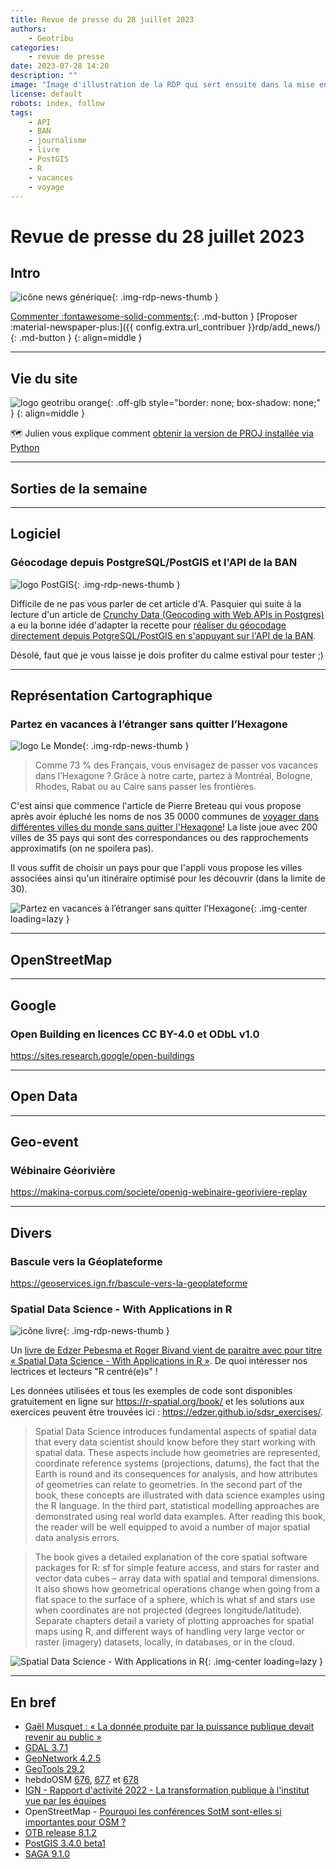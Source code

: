 ```yaml
---
title: Revue de presse du 28 juillet 2023
authors:
    - Geotribu
categories:
    - revue de presse
date: 2023-07-28 14:20
description: ""
image: "Image d'illustration de la RDP qui sert ensuite dans la mise en avant : réseaux sociaux, flux RSS... 400x800 en PNG"
license: default
robots: index, follow
tags:
    - API
    - BAN
    - journalisme
    - livre
    - PostGIS
    - R
    - vacances
    - voyage
---
```


# Revue de presse du 28 juillet 2023

## Intro

![icône news générique](https://cdn.geotribu.fr/img/internal/icons-rdp-news/news.png "icône news générique"){: .img-rdp-news-thumb }

[Commenter :fontawesome-solid-comments:](#__comments){: .md-button }
[Proposer :material-newspaper-plus:]({{ config.extra.url_contribuer }}rdp/add_news/){: .md-button }
{: align=middle }

----

## Vie du site

![logo geotribu orange](https://cdn.geotribu.fr/img/internal/charte/geotribu_logo_rectangle_384x80.png "logo geotribu orange"){: .off-glb style="border: none; box-shadow: none;" }
{: align=middle }

:world_map: Julien vous explique comment [obtenir la version de PROJ installée via Python](articles/2023/2023-07-25_python-obtenir-la-version-de-proj-avec-gdal-pyproj-binaire/)

----

## Sorties de la semaine

----

## Logiciel

### Géocodage depuis PostgreSQL/PostGIS et l'API de la BAN

![logo PostGIS](https://cdn.geotribu.fr/img/logos-icones/logiciels_librairies/postgis.jpg "logo PostGIS"){: .img-rdp-news-thumb }

Difficile de ne pas vous parler de cet article d'A. Pasquier qui suite à la lecture d'un article de [Crunchy Data (Geocoding with Web APIs in Postgres)](https://www.crunchydata.com/blog/geocoding-with-web-apis-in-postgres) a eu la bonne idée d'adapter la recette pour [réaliser du géocodage directement depuis PotgreSQL/PostGIS en s'appuyant sur l'API de la BAN](https://pasq.fr/geocodage-directement-dans-postgis).

Désolé, faut que je vous laisse je dois profiter du calme estival pour tester ;)

----

## Représentation Cartographique

### Partez en vacances à l’étranger sans quitter l’Hexagone

![logo Le Monde](https://cdn.geotribu.fr/img/logos-icones/divers/lemonde.jpg "logo Le Monde"){: .img-rdp-news-thumb }

> Comme 73 % des Français, vous envisagez de passer vos vacances dans l’Hexagone ? Grâce à notre carte, partez à Montréal, Bologne, Rhodes, Rabat ou au Caire sans passer les frontières.

C'est ainsi que commence l'article de Pierre Breteau qui vous propose après avoir épluché les noms de nos 35 0000 communes
de [voyager dans différentes villes du monde sans quitter l'Hexagone](https://www.lemonde.fr/les-decodeurs/article/2023/07/10/partez-en-vacances-a-l-etranger-sans-quitter-l-hexagone-avec-notre-carte-des-villes-homonymes_6181306_4355770.html)! La liste joue avec 200 villes de 35 pays qui sont des correspondances ou des rapprochements approximatifs (on ne spoilera pas).

Il vous suffit de choisir un pays pour que l'appli vous propose les villes associées ainsi qu'un itinéraire optimisé pour les découvrir (dans la limite de 30).

![Partez en vacances à l’étranger sans quitter l’Hexagone](https://cdn.geotribu.fr/img/articles-blog-rdp/capture-ecran/le_monde_vacances_etranger.png){: .img-center loading=lazy }

----

## OpenStreetMap

----

## Google

### Open Building en licences CC BY-4.0 et ODbL v1.0

<https://sites.research.google/open-buildings>

----

## Open Data

----

## Geo-event

### Wébinaire Géorivière

<https://makina-corpus.com/societe/openig-webinaire-georiviere-replay>

----

## Divers

### Bascule vers la Géoplateforme

<https://geoservices.ign.fr/bascule-vers-la-geoplateforme>

### Spatial Data Science - With Applications in R

![icône livre](https://cdn.geotribu.fr/img/logos-icones/divers/livre.png "Logo livre"){: .img-rdp-news-thumb }

Un [livre de Edzer Pebesma et Roger Bivand vient de paraitre avec pour titre « Spatial Data Science - With Applications in R »](https://r-spatial.org/book/). De quoi intéresser nos lectrices et lecteurs "R centré(e)s" !

Les données utilisées et tous les exemples de code sont disponibles gratuitement en ligne sur <https://r-spatial.org/book/> et les solutions aux exercices peuvent être trouvées ici : <https://edzer.github.io/sdsr_exercises/>.

> Spatial Data Science introduces fundamental aspects of spatial data that every data scientist should know before they start working with spatial data. These aspects include how geometries are represented, coordinate reference systems (projections, datums), the fact that the Earth is round and its consequences for analysis, and how attributes of geometries can relate to geometries. In the second part of the book, these concepts are illustrated with data science examples using the R language. In the third part, statistical modelling approaches are demonstrated using real world data examples. After reading this book, the reader will be well equipped to avoid a number of major spatial data analysis errors.

> The book gives a detailed explanation of the core spatial software packages for R: sf for simple feature access, and stars for raster and vector data cubes – array data with spatial and temporal dimensions. It also shows how geometrical operations change when going from a flat space to the surface of a sphere, which is what sf and stars use when coordinates are not projected (degrees longitude/latitude). Separate chapters detail a variety of plotting approaches for spatial maps using R, and different ways of handling very large vector or raster (imagery) datasets, locally, in databases, or in the cloud.

![Spatial Data Science - With Applications in R](https://cdn.geotribu.fr/img/articles-blog-rdp/livres/spatial_data_science.jpg){: .img-center loading=lazy }

----

## En bref

- [Gaël Musquet : « La donnée produite par la puissance publique devait revenir au public »](https://www.urbanisme.fr/invite/gael-musquet-la-donnee-produite-par-la-puissance-publique-devait-revenir-au-public/)
- [GDAL 3.7.1](https://lists.osgeo.org/pipermail/gdal-dev/2023-July/057455.html)
- [GeoNetwork 4.2.5](https://geonetwork-opensource.org/news.html#geonetwork-opensource-v4-2-5-released)
- [GeoTools 29.2](http://geotoolsnews.blogspot.com/2023/07/geotools-292-released.html)
- hebdoOSM [676](https://weeklyosm.eu/fr/archives/16583), [677](https://weeklyosm.eu/fr/archives/16591) et [678](https://weeklyosm.eu/fr/archives/16605)
- [IGN - Rapport d'activité 2022 - La transformation publique à l'institut vue par les équipes](https://www.ign.fr/sites/default/files/2023-07/AC230034-RA-2022-BD-WEB-Planche.pdf)
- OpenStreetMap - [Pourquoi les conférences SotM sont-elles si importantes pour OSM ?](https://blog.openstreetmap.org/2023/07/07/why-state-of-the-map-conferences-are-so-important-to-osm/)
- [OTB release 8.1.2](https://www.orfeo-toolbox.org/otb-release-8-1-2/)
- [PostGIS 3.4.0 beta1](https://postgis.net/2023/07/PostGIS-3.4.0beta1/)
- [SAGA 9.1.0](https://sourceforge.net/p/saga-gis/news/2023/07/saga-910-released/)
